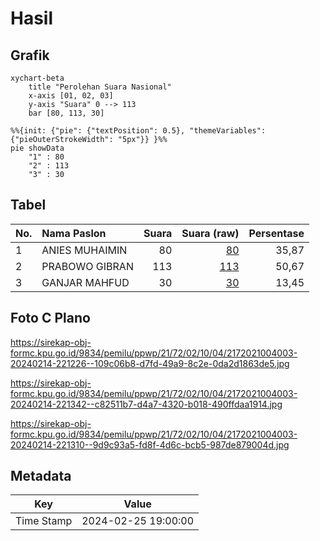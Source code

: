 # Hasil

## Grafik

```mermaid
xychart-beta
    title "Perolehan Suara Nasional"
    x-axis [01, 02, 03]
    y-axis "Suara" 0 --> 113
    bar [80, 113, 30]
```

```mermaid
%%{init: {"pie": {"textPosition": 0.5}, "themeVariables": {"pieOuterStrokeWidth": "5px"}} }%%
pie showData
    "1" : 80
    "2" : 113
    "3" : 30
```

## Tabel

| No. | Nama Paslon    | Suara | Suara (raw) | Persentase |
|:--- |:-------------- | -----:| -----------:| ----------:|
| 1   | ANIES MUHAIMIN | 80    | [80][p-1]   | 35,87      |
| 2   | PRABOWO GIBRAN | 113   | [113][p-2]  | 50,67      |
| 3   | GANJAR MAHFUD  | 30    | [30][p-3]   | 13,45      |


[p-1]: https://github.com/gigit-pemilu/pemilu-2024/blob/main/pilpres/hitung-suara/sub/21-kepulauan-riau/sub/72-kota-tanjung-pinang/sub/02-tanjung-pinang-timur/sub/1004-batu-ix/sub/003-tps/sub/paslon-1.txt
[p-2]: https://github.com/gigit-pemilu/pemilu-2024/blob/main/pilpres/hitung-suara/sub/21-kepulauan-riau/sub/72-kota-tanjung-pinang/sub/02-tanjung-pinang-timur/sub/1004-batu-ix/sub/003-tps/sub/paslon-2.txt
[p-3]: https://github.com/gigit-pemilu/pemilu-2024/blob/main/pilpres/hitung-suara/sub/21-kepulauan-riau/sub/72-kota-tanjung-pinang/sub/02-tanjung-pinang-timur/sub/1004-batu-ix/sub/003-tps/sub/paslon-3.txt

## Foto C Plano

https://sirekap-obj-formc.kpu.go.id/9834/pemilu/ppwp/21/72/02/10/04/2172021004003-20240214-221226--109c06b8-d7fd-49a9-8c2e-0da2d1863de5.jpg

https://sirekap-obj-formc.kpu.go.id/9834/pemilu/ppwp/21/72/02/10/04/2172021004003-20240214-221342--c82511b7-d4a7-4320-b018-490ffdaa1914.jpg

https://sirekap-obj-formc.kpu.go.id/9834/pemilu/ppwp/21/72/02/10/04/2172021004003-20240214-221310--9d9c93a5-fd8f-4d6c-bcb5-987de879004d.jpg


## Metadata

| Key        | Value               |
| ---------- | ------------------- |
| Time Stamp | 2024-02-25 19:00:00 |




